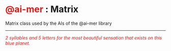 # <span style="color:#E41B17">@ai-mer</span> : Matrix

Matrix class used by the AIs of the @ai-mer library

---
<span style="color:#E41B17; font-style:italic">2 syllables and 5 letters for the most beautiful sensation that exists on this blue planet.</span>
